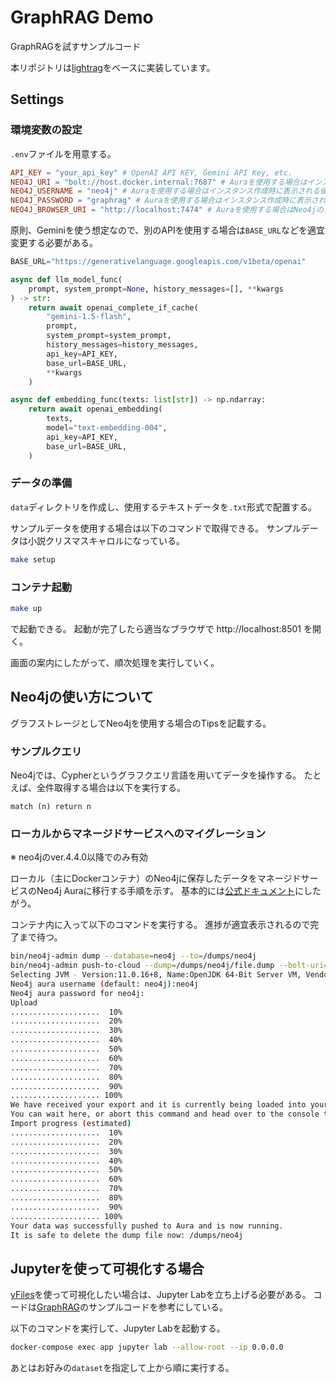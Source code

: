 # GraphRAG Demo

GraphRAGを試すサンプルコード

本リポジトリは[lightrag](https://github.com/HKUDS/LightRAG)をベースに実装しています。

## Settings

### 環境変数の設定

`.env`ファイルを用意する。

```conf
API_KEY = "your_api_key" # OpenAI API KEY, Gemini API Key, etc.
NEO4J_URI = "bolt://host.docker.internal:7687" # Auraを使用する場合はインスタンス作成時に表示されるURI名をファイルベースストレージを使う場合は空文字
NEO4J_USERNAME = "neo4j" # Auraを使用する場合はインスタンス作成時に表示される値
NEO4J_PASSWORD = "graphrag" # Auraを使用する場合はインスタンス作成時に表示される値
NEO4J_BROWSER_URI = "http://localhost:7474" # Auraを使用する場合はNeo4jのコンソール画面 https://console-preview.neo4j.io/tools/query
```

原則、Geminiを使う想定なので、別のAPIを使用する場合は`BASE_URL`などを適宜変更する必要がある。

```python
BASE_URL="https://generativelanguage.googleapis.com/v1beta/openai"

async def llm_model_func(
    prompt, system_prompt=None, history_messages=[], **kwargs
) -> str:
    return await openai_complete_if_cache(
        "gemini-1.5-flash",
        prompt,
        system_prompt=system_prompt,
        history_messages=history_messages,
        api_key=API_KEY,
        base_url=BASE_URL,
        **kwargs
    )

async def embedding_func(texts: list[str]) -> np.ndarray:
    return await openai_embedding(
        texts,
        model="text-embedding-004",
        api_key=API_KEY,
        base_url=BASE_URL,
    )
```

### データの準備

`data`ディレクトリを作成し、使用するテキストデータを`.txt`形式で配置する。

サンプルデータを使用する場合は以下のコマンドで取得できる。
サンプルデータは小説クリスマスキャロルになっている。
```bash
make setup
```

### コンテナ起動

```bash
make up
```

で起動できる。
起動が完了したら適当なブラウザで http://localhost:8501 を開く。

画面の案内にしたがって、順次処理を実行していく。

## Neo4jの使い方について

グラフストレージとしてNeo4jを使用する場合のTipsを記載する。

### サンプルクエリ

Neo4jでは、Cypherというグラフクエリ言語を用いてデータを操作する。
たとえば、全件取得する場合は以下を実行する。

```cypher
match (n) return n
```

### ローカルからマネージドサービスへのマイグレーション

※ neo4jのver.4.4.0以降でのみ有効

ローカル（主にDockerコンテナ）のNeo4jに保存したデータをマネージドサービスのNeo4j Auraに移行する手順を示す。
基本的には[公式ドキュメント](https://neo4j.com/docs/aura/classic/tutorials/migration/)にしたがう。

コンテナ内に入って以下のコマンドを実行する。
進捗が適宜表示されるので完了まで待つ。

```bash
bin/neo4j-admin dump --database=neo4j --to=/dumps/neo4j
bin/neo4j-admin push-to-cloud --dump=/dumps/neo4j/file.dump --bolt-uri=neo4j+s://xxxxxxxx.databases.neo4j.io --overwrite
Selecting JVM - Version:11.0.16+8, Name:OpenJDK 64-Bit Server VM, Vendor:Oracle Corporation
Neo4j aura username (default: neo4j):neo4j
Neo4j aura password for neo4j:
Upload
....................  10%
....................  20%
....................  30%
....................  40%
....................  50%
....................  60%
....................  70%
....................  80%
....................  90%
.................... 100%
We have received your export and it is currently being loaded into your Aura instance.
You can wait here, or abort this command and head over to the console to be notified of when your database is running.
Import progress (estimated)
....................  10%
....................  20%
....................  30%
....................  40%
....................  50%
....................  60%
....................  70%
....................  80%
....................  90%
.................... 100%
Your data was successfully pushed to Aura and is now running.
It is safe to delete the dump file now: /dumps/neo4j
```

## Jupyterを使って可視化する場合

[yFiles](https://github.com/yWorks/yfiles-jupyter-graphs)を使って可視化したい場合は、Jupyter Labを立ち上げる必要がある。
コードは[GraphRAG](https://github.com/microsoft/graphrag/blob/v1.0.1/examples_notebooks/community_contrib/yfiles-jupyter-graphs/graph-visualization.ipynb)のサンプルコードを参考にしている。

以下のコマンドを実行して、Jupyter Labを起動する。

```bash
docker-compose exec app jupyter lab --allow-root --ip 0.0.0.0
```

あとはお好みの`dataset`を指定して上から順に実行する。
